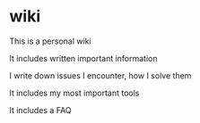 # wiki
This is a personal wiki

It includes written important information

I write down issues I encounter, how I solve them

It includes my most important tools

It includes a FAQ

